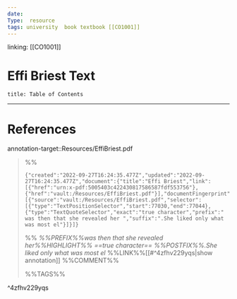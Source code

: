 ```yaml
---
date: 
Type:  resource
tags: university  book textbook [[CO1001]]
---
```

linking: [[CO1001]]

# Effi Briest Text
```toc
title: Table of Contents
```

--- 
# References


annotation-target::Resources/EffiBriest.pdf


>%%
>```annotation-json
>{"created":"2022-09-27T16:24:35.477Z","updated":"2022-09-27T16:24:35.477Z","document":{"title":"Effi Briest","link":[{"href":"urn:x-pdf:5005403c422430817586587fdf553756"},{"href":"vault:/Resources/EffiBriest.pdf"}],"documentFingerprint":"5005403c422430817586587fdf553756"},"uri":"vault:/Resources/EffiBriest.pdf","target":[{"source":"vault:/Resources/EffiBriest.pdf","selector":[{"type":"TextPositionSelector","start":77030,"end":77044},{"type":"TextQuoteSelector","exact":"true character","prefix":" was then that she revealed her ","suffix":".She liked only what was most el"}]}]}
>```
>%%
>*%%PREFIX%%was then that she revealed her%%HIGHLIGHT%% ==true character== %%POSTFIX%%.She liked only what was most el*
>%%LINK%%[[#^4zfhv229yqs|show annotation]]
>%%COMMENT%%
>
>%%TAGS%%
>
^4zfhv229yqs
